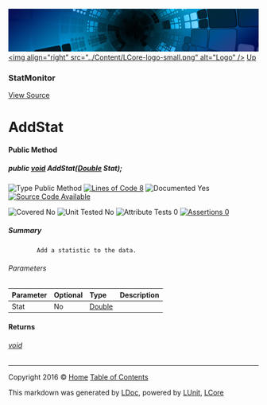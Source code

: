 ![](../Content/LCore-banner-small.png "")
[&lt;img align=&quot;right&quot; src=&quot;../Content/LCore-logo-small.png&quot; alt=&quot;Logo&quot; /&gt;](../../README.md)
[Up](StatMonitor.md)

### StatMonitor
[View Source](../Tools/StatMonitor.cs)

# AddStat

#### Public Method

##### public <a href="https://msdn.microsoft.com/en-us/library/system.void.aspx" alt="">void</a> AddStat(<a href="https://msdn.microsoft.com/en-us/library/system.double.aspx" alt="">Double</a> Stat);

![Type Public Method](http://b.repl.ca/v1/Type-Public%20Method-blue.png "") [![Lines of Code 8](http://b.repl.ca/v1/Lines%20of%20Code-8-blue.png "")](../Tools/StatMonitor.cs#L58)    ![Documented Yes](http://b.repl.ca/v1/Documented-Yes-brightgreen.png "") [![Source Code Available](http://b.repl.ca/v1/Source%20Code-Available-brightgreen.png "")](../Tools/StatMonitor.cs#L58)

![Covered No](http://b.repl.ca/v1/Covered-No-red.png "") ![Unit Tested No](http://b.repl.ca/v1/Unit%20Tested-No-lightgrey.png "") ![Attribute Tests 0](http://b.repl.ca/v1/Attribute%20Tests-0-lightgrey.png "") [![Assertions 0](http://b.repl.ca/v1/Assertions-0-lightgrey.png "")](../Tools/StatMonitor.cs)

##### Summary

            Add a statistic to the data.
            

###### Parameters

Parameter | Optional | Type | Description
:---  | :---  | :---  | :--- 
Stat | No | [Double](https://msdn.microsoft.com/en-us/library/system.double.aspx) | 


#### Returns

###### [void](https://msdn.microsoft.com/en-us/library/system.void.aspx)



---

Copyright 2016 &copy; [Home](../../README.md) [Table of Contents](../../TableOfContents.md)

This markdown was generated by [LDoc](https://github.com/CodeSingularity/LDoc), powered by [LUnit](https://github.com/CodeSingularity/LUnit), [LCore](https://github.com/CodeSingularity/LCore)
